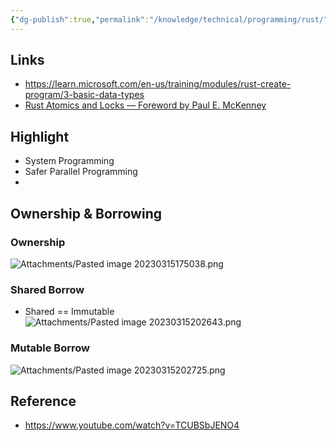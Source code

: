 ```yaml
---
{"dg-publish":true,"permalink":"/knowledge/technical/programming/rust/","noteIcon":""}
---
```


## Links
- https://learn.microsoft.com/en-us/training/modules/rust-create-program/3-basic-data-types
- [Rust Atomics and Locks — Foreword by Paul E. McKenney](https://marabos.nl/atomics/foreword.html)
## Highlight
- System Programming
- Safer Parallel Programming
- 
## Ownership & Borrowing
### Ownership
![Attachments/Pasted image 20230315175038.png](/img/user/Attachments/Pasted%20image%2020230315175038.png)
### Shared Borrow
- Shared == Immutable
![Attachments/Pasted image 20230315202643.png](/img/user/Attachments/Pasted%20image%2020230315202643.png)
### Mutable Borrow
![Attachments/Pasted image 20230315202725.png](/img/user/Attachments/Pasted%20image%2020230315202725.png)
## Reference
- https://www.youtube.com/watch?v=TCUBSbJENO4